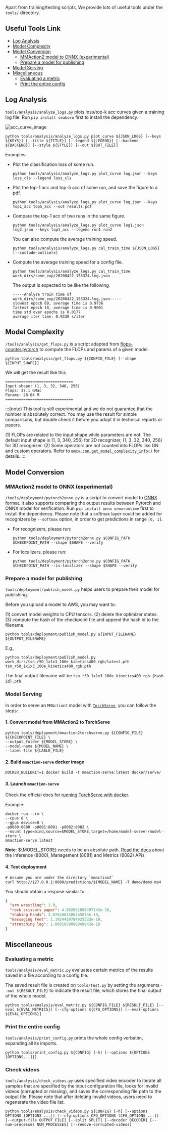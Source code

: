 Apart from training/testing scripts, We provide lots of useful tools under the `tools/` directory.

## Useful Tools Link

<!-- TOC -->

- [Log Analysis](#log-analysis)
- [Model Complexity](#model-complexity)
- [Model Conversion](#model-conversion)
  - [MMAction2 model to ONNX (experimental)](#mmaction2-model-to-onnx--experimental-)
  - [Prepare a model for publishing](#prepare-a-model-for-publishing)
- [Model Serving](#model-serving)
- [Miscellaneous](#miscellaneous)
  - [Evaluating a metric](#evaluating-a-metric)
  - [Print the entire config](#print-the-entire-config)

<!-- TOC -->

## Log Analysis

`tools/analysis/analyze_logs.py` plots loss/top-k acc curves given a training log file. Run `pip install seaborn` first to install the dependency.

![acc_curve_image](https://github.com/open-mmlab/mmaction2/raw/master/resources/acc_curve.png)

```shell
python tools/analysis/analyze_logs.py plot_curve ${JSON_LOGS} [--keys ${KEYS}] [--title ${TITLE}] [--legend ${LEGEND}] [--backend ${BACKEND}] [--style ${STYLE}] [--out ${OUT_FILE}]
```

Examples:

- Plot the classification loss of some run.

    ```shell
    python tools/analysis/analyze_logs.py plot_curve log.json --keys loss_cls --legend loss_cls
    ```

- Plot the top-1 acc and top-5 acc of some run, and save the figure to a pdf.

    ```shell
    python tools/analysis/analyze_logs.py plot_curve log.json --keys top1_acc top5_acc --out results.pdf
    ```

- Compare the top-1 acc of two runs in the same figure.

    ```shell
    python tools/analysis/analyze_logs.py plot_curve log1.json log2.json --keys top1_acc --legend run1 run2
    ```

    You can also compute the average training speed.

    ```shell
    python tools/analysis/analyze_logs.py cal_train_time ${JSON_LOGS} [--include-outliers]
    ```

- Compute the average training speed for a config file.

    ```shell
    python tools/analysis/analyze_logs.py cal_train_time work_dirs/some_exp/20200422_153324.log.json
    ```

    The output is expected to be like the following.

    ```text
    -----Analyze train time of work_dirs/some_exp/20200422_153324.log.json-----
    slowest epoch 60, average time is 0.9736
    fastest epoch 18, average time is 0.9001
    time std over epochs is 0.0177
    average iter time: 0.9330 s/iter
    ```

## Model Complexity

`/tools/analysis/get_flops.py` is a script adapted from [flops-counter.pytorch](https://github.com/sovrasov/flops-counter.pytorch) to compute the FLOPs and params of a given model.

```shell
python tools/analysis/get_flops.py ${CONFIG_FILE} [--shape ${INPUT_SHAPE}]
```

We will get the result like this

```text
==============================
Input shape: (1, 3, 32, 340, 256)
Flops: 37.1 GMac
Params: 28.04 M
==============================
```

:::{note}
This tool is still experimental and we do not guarantee that the number is absolutely correct.
You may use the result for simple comparisons, but double check it before you adopt it in technical reports or papers.

(1) FLOPs are related to the input shape while parameters are not. The default input shape is (1, 3, 340, 256) for 2D recognizer, (1, 3, 32, 340, 256) for 3D recognizer.
(2) Some operators are not counted into FLOPs like GN and custom operators. Refer to [`mmcv.cnn.get_model_complexity_info()`](https://github.com/open-mmlab/mmcv/blob/master/mmcv/cnn/utils/flops_counter.py) for details.
:::

## Model Conversion

### MMAction2 model to ONNX (experimental)

`/tools/deployment/pytorch2onnx.py` is a script to convert model to [ONNX](https://github.com/onnx/onnx) format.
It also supports comparing the output results between Pytorch and ONNX model for verification.
Run `pip install onnx onnxruntime` first to install the dependency.
Please note that a softmax layer could be added for recognizers by `--softmax` option, in order to get predictions in range `[0, 1]`.

- For recognizers, please run:

    ```shell
    python tools/deployment/pytorch2onnx.py $CONFIG_PATH $CHECKPOINT_PATH --shape $SHAPE --verify
    ```

- For localizers, please run:

    ```shell
    python tools/deployment/pytorch2onnx.py $CONFIG_PATH $CHECKPOINT_PATH --is-localizer --shape $SHAPE --verify
    ```

### Prepare a model for publishing

`tools/deployment/publish_model.py` helps users to prepare their model for publishing.

Before you upload a model to AWS, you may want to:

(1) convert model weights to CPU tensors.
(2) delete the optimizer states.
(3) compute the hash of the checkpoint file and append the hash id to the filename.

```shell
python tools/deployment/publish_model.py ${INPUT_FILENAME} ${OUTPUT_FILENAME}
```

E.g.,

```shell
python tools/deployment/publish_model.py work_dirs/tsn_r50_1x1x3_100e_kinetics400_rgb/latest.pth tsn_r50_1x1x3_100e_kinetics400_rgb.pth
```

The final output filename will be `tsn_r50_1x1x3_100e_kinetics400_rgb-{hash id}.pth`.

### Model Serving

In order to serve an `MMAction2` model with [`TorchServe`](https://pytorch.org/serve/), you can follow the steps:

#### 1. Convert model from MMAction2 to TorchServe

```shell
python tools/deployment/mmaction2torchserve.py ${CONFIG_FILE} ${CHECKPOINT_FILE} \
--output_folder ${MODEL_STORE} \
--model-name ${MODEL_NAME} \
--label-file ${LABLE_FILE}

```

#### 2. Build `mmaction-serve` docker image

```shell
DOCKER_BUILDKIT=1 docker build -t mmaction-serve:latest docker/serve/
```

#### 3. Launch `mmaction-serve`

Check the official docs for [running TorchServe with docker](https://github.com/pytorch/serve/blob/master/docker/README.md#running-torchserve-in-a-production-docker-environment).

Example:

```shell
docker run --rm \
--cpus 8 \
--gpus device=0 \
-p8080:8080 -p8081:8081 -p8082:8082 \
--mount type=bind,source=$MODEL_STORE,target=/home/model-server/model-store \
mmaction-serve:latest
```

**Note**: ${MODEL_STORE} needs to be an absolute path.
[Read the docs](https://github.com/pytorch/serve/blob/072f5d088cce9bb64b2a18af065886c9b01b317b/docs/rest_api.md) about the Inference (8080), Management (8081) and Metrics (8082) APis

#### 4. Test deployment

```shell
# Assume you are under the directory `mmaction2`
curl http://127.0.0.1:8080/predictions/${MODEL_NAME} -T demo/demo.mp4
```

You should obtain a respose similar to:

```json
{
  "arm wrestling": 1.0,
  "rock scissors paper": 4.962051880497143e-10,
  "shaking hands": 3.9761663406245873e-10,
  "massaging feet": 1.1924419784925533e-10,
  "stretching leg": 1.0601879096849842e-10
}
```

## Miscellaneous

### Evaluating a metric

`tools/analysis/eval_metric.py` evaluates certain metrics of the results saved in a file according to a config file.

The saved result file is created on `tools/test.py` by setting the arguments `--out ${RESULT_FILE}` to indicate the result file,
which stores the final output of the whole model.

```shell
python tools/analysis/eval_metric.py ${CONFIG_FILE} ${RESULT_FILE} [--eval ${EVAL_METRICS}] [--cfg-options ${CFG_OPTIONS}] [--eval-options ${EVAL_OPTIONS}]
```

### Print the entire config

`tools/analysis/print_config.py` prints the whole config verbatim, expanding all its imports.

```shell
python tools/print_config.py ${CONFIG} [-h] [--options ${OPTIONS [OPTIONS...]}]
```

### Check videos

`tools/analysis/check_videos.py` uses specified video encoder to iterate all samples that are specified by the input configuration file, looks for invalid videos (corrupted or missing), and saves the corresponding file path to the output file. Please note that after deleting invalid videos, users need to regenerate the video file list.

```shell
python tools/analysis/check_videos.py ${CONFIG} [-h] [--options OPTIONS [OPTIONS ...]] [--cfg-options CFG_OPTIONS [CFG_OPTIONS ...]] [--output-file OUTPUT_FILE] [--split SPLIT] [--decoder DECODER] [--num-processes NUM_PROCESSES] [--remove-corrupted-videos]
```
